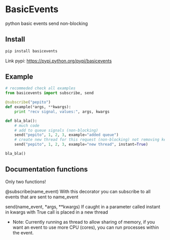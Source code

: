 # BasicEvents
python basic events send non-blocking

## Install

```bash
pip install basicevents
```

Link pypi: https://pypi.python.org/pypi/basicevents


## Example

```python
# recommeded check all examples
from basicevents import subscribe, send

@subscribe("pepito")
def example(*args, **kwargs):
    print "recv signal, values:", args, kwargs

def bla_bla():
    # much code
    # add to queue signals (non-blocking)
    send("pepito", 1, 2, 3, example="added queue")
    # create new thread for this request (non-blocking) not removing key instant
    send("pepito", 1, 2, 3, example="new thread", instant=True)

bla_bla()
```

## Documentation functions
Only two functions!

@subscribe(name_event)
With this decorator you can subscribe to all events that are sent to name_event

send(name_event, *args, **kwargs)
If caught in a parameter called instant in kwargs with True call is placed in a new thread

* Note: Currently running as thread to allow sharing of memory, if you want an event to use more CPU (cores), you can run processes within the event.

